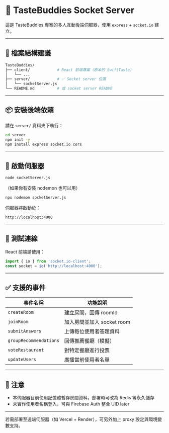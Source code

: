 # 🧠 TasteBuddies Socket Server

這是 TasteBuddies 專案的多人互動後端伺服器，使用 `express` + `socket.io` 建立。

---

## 📁 檔案結構建議

```bash
TasteBuddies/
├── client/            # React 前端專案（原本的 SwiftTaste）
│   └── ...
├── server/            # ✅ Socket server 位置
│   └── socketServer.js
└── README.md          # 或 socket server README
```

---

## 📦 安裝後端依賴

請在 `server/` 資料夾下執行：

```bash
cd server
npm init -y
npm install express socket.io cors
```

---

## 🚀 啟動伺服器

```bash
node socketServer.js
```

（如果你有安裝 nodemon 也可以用）
```bash
npx nodemon socketServer.js
```

伺服器將啟動於：
```
http://localhost:4000
```

---

## 🧪 測試連線
React 前端請使用：
```js
import { io } from 'socket.io-client';
const socket = io('http://localhost:4000');
```

---

## ✅ 支援的事件
| 事件名稱           | 功能說明                         |
|--------------------|----------------------------------|
| `createRoom`       | 建立房間，回傳 roomId           |
| `joinRoom`         | 加入房間並加入 socket room       |
| `submitAnswers`    | 上傳每位使用者答題資料           |
| `groupRecommendations` | 回傳推薦餐廳（模擬）         |
| `voteRestaurant`   | 對特定餐廳進行投票              |
| `updateUsers`      | 廣播當前使用者名單              |

---

## 📌 注意
- 本伺服器目前使用記憶體暫存房間資料，部署時可改為 Redis 等永久儲存
- 未實作使用者名稱登入，可與 Firebase Auth 整合 UID later

---

若需部署至遠端伺服器（如 Vercel + Render），可另外加上 proxy 設定與環境變數支持。
